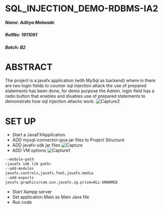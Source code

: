 # SQL_INJECTION_DEMO-RDBMS-IA2
#####  Name: Aditya Malwade #####
##### RollNo: 1911091 #####
##### Batch: B2 #####

# ABSTRACT #
The project is a javafx application (with MySql as backend) where in there are two login fields to counter sql injection attack the use of prepared statements has been done, for demo purpose the Admin.
login field has a radio button that enables and disables use of prepared statements to demonstrate how sql injection attacks work.
![Capture2](https://user-images.githubusercontent.com/69159108/115992618-367da180-a5ec-11eb-85fa-03a29a0c6920.PNG)

# SET UP # 
* Start a JavaFXApplication
* ADD mysql-connector-java jar files to Project Structure
* ADD javafx-sdk jar files 
![Capture](https://user-images.githubusercontent.com/69159108/115992231-38466580-a5ea-11eb-8272-cee65427e3e8.PNG)
* ADD VM options 
![Capture1](https://user-images.githubusercontent.com/69159108/115992330-c6225080-a5ea-11eb-88ad-66dacb9e504b.PNG)
``` bash
--module-path
<javafx sdk lib path>
--add-modules
javafx.controls,javafx.fxml,javafx.media
--add-exports
javafx.graphics/com.sun.javafx.sg.prism=ALL-UNNAMED
```
* Start Xampp server
* Set application.Main as Main Java file
* Run code
